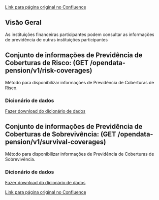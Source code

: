 [Link para página original no Confluence](https://openfinancebrasil.atlassian.net/wiki/spaces/OF/pages/17369122)

## **Visão Geral**

As instituições financeiras participantes podem consultar as informações de previdência de outras instituições participantes

## **Conjunto de informações de Previdência de Coberturas de Risco**: (GET /opendata-pension/v1/risk-coverages)

Método para disponibilizar informações de Previdência de Coberturas de Risco.

### **Dicionário de dados**

[Fazer download do dicionário de dados](https://openbanking-brasil.github.io/draft-openapi/dictionary/getPensionRiskCoverages_v1.csv)

## **Conjunto de informações de Previdência de Coberturas de Sobrevivência:** (GET /opendata-pension/v1/survival-coverages)

Método para disponibilizar informações de Previdência de Coberturas de Sobrevivência.

### **Dicionário de dados**

[Fazer download do dicionário de dados](https://openbanking-brasil.github.io/openapi/dictionary/getPensionSurvivalCoverages_v1.csv)

[Link para página original no Confluence](https://openfinancebrasil.atlassian.net/wiki/spaces/OF/pages/17369122)